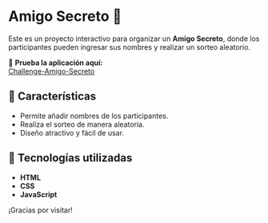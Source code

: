 # Amigo Secreto 🎁  

Este es un proyecto interactivo para organizar un **Amigo Secreto**, donde los participantes pueden ingresar sus nombres y realizar un sorteo aleatorio.  

🔗 **Prueba la aplicación aquí:**  
[Challenge-Amigo-Secreto](https://wdmarinh96.github.io/Challenge-Amigo-Secreto/)  

## 📌 Características  
- Permite añadir nombres de los participantes.  
- Realiza el sorteo de manera aleatoria.  
- Diseño atractivo y fácil de usar.  

## 🚀 Tecnologías utilizadas  
- **HTML**  
- **CSS**  
- **JavaScript**  

¡Gracias por visitar! 

